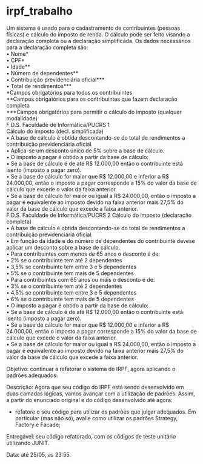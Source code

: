 # irpf_trabalho

Um sistema é usado para o cadastramento de
contribuintes (pessoas físicas) e cálculo do imposto de
renda. O cálculo pode ser feito visando a declaração
completa ou a declaração simplificada. Os dados
necessários para a declaração completa são:<br/>
• Nome*<br/>
• CPF*<br/>
• Idade**<br/>
• Número de dependentes**<br/>
• Contribuição previdenciária oficial***<br/>
• Total de rendimentos***<br/>
*Campos obrigatórios para todos os contribuintes<br/>
**Campos obrigatórios para os contribuintes que fazem declaração completa<br/>
***Campos obrigatórios para permitir o cálculo do imposto (qualquer<br/>
modalidade)<br/>
F.D.S. Faculdade de Informática/PUCRS 1<br/>
Cálculo do imposto (decl. simplificada)<br/>
• A base de cálculo é obtida descontando-se do total de rendimentos a contribuição previdenciária oficial.<br/>
• Aplica-se um desconto único de 5% sobre a base de cálculo.<br/>
• O imposto a pagar é obtido a partir da base de cálculo:<br/>
• Se a base de cálculo é de até R$ 12.000,00 então o contribuinte
está isento (imposto a pagar zero).<br/>
• Se a base de cálculo for maior que R$ 12.000,00 e inferior a R$
24.000,00, então o imposto a pagar corresponde a 15% do valor
da base de cálculo que excede o valor da faixa anterior.<br/>
• Se a base de cálculo for maior ou igual a R$ 24.000,00, então o
imposto a pagar é equivalente ao imposto devido na faixa anterior
mais 27,5% do valor da base de cálculo que excede a faixa
anterior.<br/>
F.D.S. Faculdade de Informática/PUCRS 2
Cálculo do imposto (declaração completa)<br/>
• A base de cálculo é obtida descontando-se do total de rendimentos a
contribuição previdenciária oficial.<br/>
• Em função da idade e do número de dependentes do contribuinte devese
aplicar um desconto sobre a base de cálculo.<br/>
• Para contribuintes com menos de 65 anos o desconto é de:<br/>
• 2% se o contribuinte tem até 2 dependentes<br/>
• 3,5% se contribuinte tem entre 3 e 5 dependentes<br/>
• 5% se o contribuinte tem mais de 5 dependentes<br/>
• Para contribuintes com 65 anos ou mais o desconto é de:<br/>
• 3% se o contribuinte tem até 2 dependentes<br/>
• 4,5% se contribuinte tem entre 3 e 5 dependentes<br/>
• 6% se o contribuinte tem mais de 5 dependentes<br/>
• O imposto a pagar é obtido a partir da base de cálculo:<br/>
• Se a base de cálculo é de até R$ 12.000,00 então o contribuinte está isento
(imposto a pagar zero).<br/>
• Se a base de cálculo for maior que R$ 12.000,00 e inferior a R$ 24.000,00, então o
imposto a pagar corresponde a 15% do valor da base de cálculo que excede o valor
da faixa anterior.<br/>
• Se a base de cálculo for maior ou igual a R$ 24.000,00, então o imposto a pagar é
equivalente ao imposto devido na faixa anterior mais 27,5% do valor da base de
cálculo que excede a faixa anterior.<br/>

Objetivo: continuar a refatorar o sistema do IRPF, agora aplicando o padrões adequados.

Descrição: Agora que seu código do IRPF está sendo desenvolvido em duas camadas lógicas, vamos avançar com a utilização de padrões. Assim, a partir do enunciado original e do código desenvolvido até agora:

- refatore o seu código para utilizar os padrões que julgar adequados. Em particular (mas não só), avalie como utilizar os padrões Strategy, Factory e Facade;

Entregável: seu código refatorado,  com os códigos de teste unitário utilizando JUNIT. 

Data: até 25/05, as 23:55.
